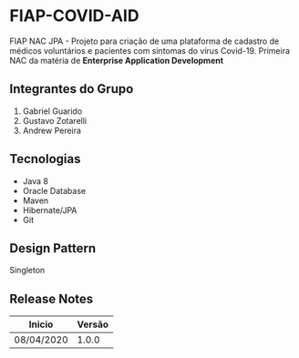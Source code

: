 # FIAP-COVID-AID
FIAP NAC JPA - Projeto para criação de uma plataforma de cadastro de médicos voluntários e pacientes com sintomas do vírus Covid-19.
Primeira NAC da matéria de **Enterprise Application Development**

## Integrantes do Grupo
1. Gabriel Guarido
2. Gustavo Zotarelli
3. Andrew Pereira

## Tecnologias
* Java 8
* Oracle Database
* Maven
* Hibernate/JPA
* Git

## Design Pattern
Singleton

## Release Notes
| Inicio | Versão |
|---|---|
| 08/04/2020 | 1.0.0 |
